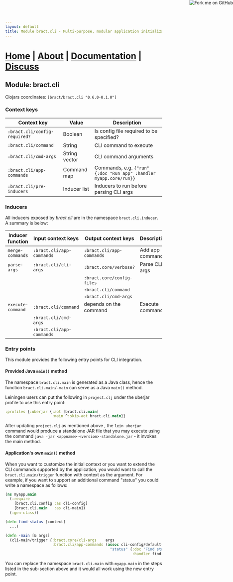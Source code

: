 ```yaml
---
layout: default
title: Module bract.cli - Multi-purpose, modular application initialization framework for Clojure
---
```

# [Home](/) | [About](/about.html) | [Documentation](/documentation.html) | [Discuss](/discuss.html)

## Module: bract.cli

Clojars coordinates: `[bract/bract.cli "0.6.0-0.1.0"]`


### Context keys

| Context key                   | Value         | Description |
|-------------------------------|---------------|-------------|
| `:bract.cli/config-required?` | Boolean       | Is config file required to be specified? |
| `:bract.cli/command`          | String        | CLI command to execute |
| `:bract.cli/cmd-args`         | String vector | CLI command arguments  |
| `:bract.cli/app-commands`     | Command map   | Commands, e.g. `{"run" {:doc "Run app" :handler myapp.core/run}}` |
| `:bract.cli/pre-inducers`     | Inducer list  | Inducers to run before parsing CLI args |


### Inducers

All inducers exposed by _bract.cli_ are in the namespace `bract.cli.inducer`. A summary is below:

| Inducer function  | Input context keys        | Output context keys        | Description |
|-------------------|---------------------------|----------------------------|-------------|
| `merge-commands`  | `:bract.cli/app-commands` | `:bract.cli/app-commands`  | Add app commands|
| `parse-args`      | `:bract.cli/cli-args`     | `:bract.core/verbose?`     | Parse CLI args  |
|                   |                           | `:bract.core/config-files` |                 |
|                   |                           | `:bract.cli/command`       |                 |
|                   |                           | `:bract.cli/cmd-args`      |                 |
| `execute-command` | `:bract.cli/command`      | depends on the command     | Execute command |
|                   | `:bract.cli/cmd-args`     |                            |                 |
|                   | `:bract.cli/app-commands` |                            |                 |


### Entry points

This module provides the following entry points for CLI integration.


#### Provided Java `main()` method

The namespace `bract.cli.main` is generated as a Java class, hence the function `bract.cli.main/-main` can serve as a
Java `main()` method.

Leiningen users can put the following in `project.clj` under the uberjar profile to use this entry point:

```clojure
:profiles {:uberjar {:aot [bract.cli.main]
                     :main ^:skip-aot bract.cli.main}}
```

After updating `project.clj` as mentioned above , the `lein uberjar` command would produce a standalone JAR file that
you may execute using the command `java -jar <appname>-<version>-standalone.jar` - it invokes the main method.


#### Application's own `main()` method

When you want to customize the initial context or you want to extend the CLI commands supported by the application,
you would want to call the `bract.cli.main/trigger` function with context as the argument. For example, if you want to
support an additional command "status" you could write a namespace as follows:


```clojure
(ns myapp.main
  (:require
    [bract.cli.config :as cli-config]
    [bract.cli.main   :as cli-main])
  (:gen-class))

(defn find-status [context]
  ...)

(defn -main [& args]
  (cli-main/trigger {:bract.core/cli-args    args
                     :bract.cli/app-commands (assoc cli-config/default-commands
                                               "status" {:doc "Find status of XYZ"
                                                         :handler find-status})}))
```
  
You can replace the namespace `bract.cli.main` with `myapp.main` in the steps listed in the sub-section above and it
would all work using the new entry point.


<a href='https://github.com/bract'><img style='position: absolute; top: 0; right: 0; border: 0;' src='https://camo.githubusercontent.com/652c5b9acfaddf3a9c326fa6bde407b87f7be0f4/68747470733a2f2f73332e616d617a6f6e6177732e636f6d2f6769746875622f726962626f6e732f666f726b6d655f72696768745f6f72616e67655f6666373630302e706e67' alt='Fork me on GitHub' data-canonical-src='https://s3.amazonaws.com/github/ribbons/forkme_right_orange_ff7600.png'></a>
